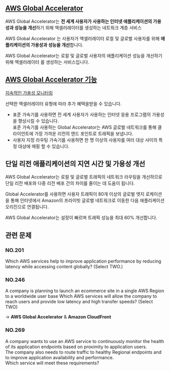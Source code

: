 ## [AWS Global Accelerator](https://docs.aws.amazon.com/ko_kr/global-accelerator/latest/dg/what-is-global-accelerator.html)

AWS Global Accelerator는 **전 세계 사용자가 사용하는 인터넷 애플리케이션의 가용성과 성능을 개선**하기 위해 액셀러레이터를 생성하는 네트워크 계층 서비스

AWS Global Accelerator 는 사용자가 액셀러레이터 로컬 및 글로벌 사용자를 위해 **애플리케이션의 가용성과 성능을 개선**합니다. 

AWS Global Accelerator는 로컬 및 글로벌 사용자의 애플리케이션 성능을 개선하기 위해 액셀러레이터 를 생성하는 서비스입니다. 

## [AWS Global Accelerator 기능](https://aws.amazon.com/ko/global-accelerator/features/)

[지속적인 가용성 모니터링](https://aws.amazon.com/ko/global-accelerator/features/)

선택한 액셀러레이터 유형에 따라 추가 혜택을받을 수 있습니다.

   * 표준 가속기를 사용하면 전 세계 사용자가 사용하는 인터넷 응용 프로그램의 가용성을 향상시킬 수 있습니다.<br/> 표준 가속기를 사용하는 Global Accelerator는 AWS 글로벌 네트워크를 통해 클라이언트에 가장 가까운 리전의 엔드 포인트로 트래픽을 보냅니다.
   * 사용자 지정 라우팅 가속기를 사용하면 한 명 이상의 사용자를 여러 대상 사이의 특정 대상에 매핑 할 수 있습니다.

## 단일 리전 애플리케이션의 지연 시간 및 가용성 개선

AWS Global Accelerator는 로컬 및 글로벌 트래픽의 네트워크 라우팅을 개선하므로 단일 리전 배포와 다중 리전 배포 간의 차이를 줄이는 데 도움이 됩니다.

Global Accelerator를 사용하면 사용자 트래픽이 80개 이상의 글로벌 엣지 로케이션을 통해 인터넷에서 Amazon의 프라이빗 글로벌 네트워크로 이동한 다음 애플리케이션 오리진으로 연결됩니다.

AWS Global Accelerator는 설정이 빠르며 트래픽 성능을 최대 60% 개선합니다.

## 관련 문제

### NO.201 
Which AWS services help to improve application performance by reducing latency while accessing content globally? (Select TWO.)

### NO.246 
A company is planning to launch an ecommerce site in a single AWS Region to a worldwide user base Which AWS services will allow the company to reach users and provide low latency and high transfer speeds? (Select TWO)

-> **AWS Global Accelerator** & **Amazon CloudFront**

### NO.269 
A company wants to use an AWS service to continuously monitor the health of its application endpoints based on proximity to application users. <br/>
The company also needs to route traffic to healthy Regional endpoints and to improve application availability and performance.<br/>
Which service will meet these requirements?
